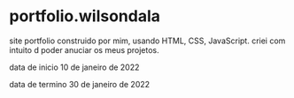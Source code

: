 # portfolio.wilsondala

site portfolio construido por mim, usando HTML, CSS, JavaScript. criei com intuito d poder anuciar os meus projetos. 

data de inicio 10 de janeiro de 2022

data de termino 30 de janeiro de 2022

